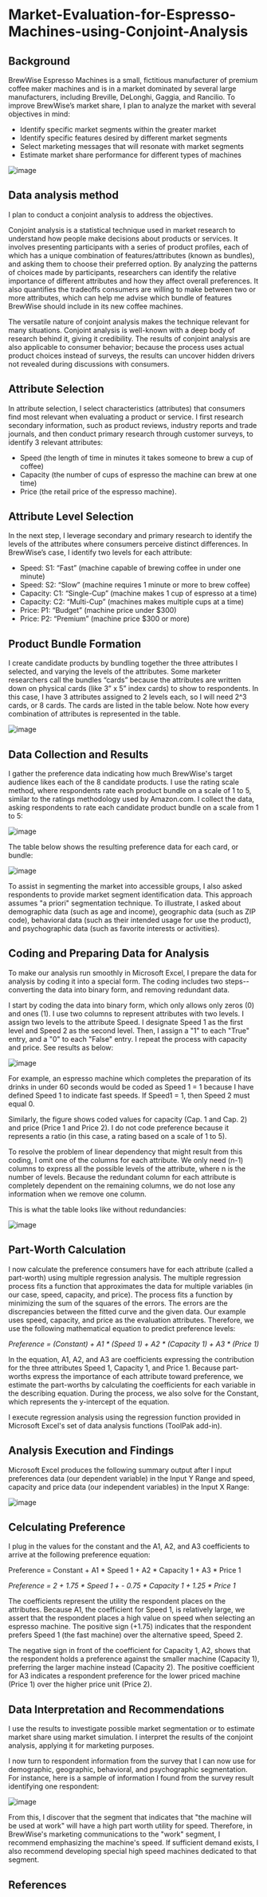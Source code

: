 # Market-Evaluation-for-Espresso-Machines-using-Conjoint-Analysis

## Background

BrewWise Espresso Machines is a small, fictitious manufacturer of premium coffee maker machines and is in a market dominated by several large manufacturers, including Breville, DeLonghi, Gaggia, and Rancilio. To improve BrewWise’s market share, I plan to analyze the market with several objectives in mind:

- Identify specific market segments within the greater market
- Identify specific features desired by different market segments
- Select marketing messages that will resonate with market segments
- Estimate market share performance for different types of machines

![image](https://github.com/apoorvadudani/Market-Evaluation-for-Espresso-Machines-using-Conjoint-Analysis/assets/113878059/19dbf20b-6f8e-42b7-9ede-aba4a568898e)

## Data analysis method

I plan to conduct a conjoint analysis to address the objectives. 

Conjoint analysis is a statistical technique used in market research to understand how people make decisions about products or services. It involves presenting participants with a series of product profiles, each of which has a unique combination of features/attributes (known as bundles), and asking them to choose their preferred option. By analyzing the patterns of choices made by participants, researchers can identify the relative importance of different attributes and how they affect overall preferences. It also quantifies the tradeoffs consumers are willing to make between two or more attributes, which can help me advise which bundle of features BrewWise should include in its new coffee machines.  

The versatile nature of conjoint analysis makes the technique relevant for many situations. Conjoint analysis is well-known with a deep body of research behind it, giving it credibility. The results of conjoint analysis are also applicable to consumer behavior; because the process uses actual product choices instead of surveys, the results can uncover hidden drivers not revealed during discussions with consumers.

## Attribute Selection

In attribute selection, I select characteristics (attributes) that consumers find most relevant when evaluating a product or service. I first research secondary information, such as product reviews, industry reports and trade journals, and then conduct primary research through customer surveys, to identify 3 relevant attributes:

- Speed (the length of time in minutes it takes someone to brew a cup of coffee)
- Capacity (the number of cups of espresso the machine can brew at one time) 
- Price (the retail price of the espresso machine).

## Attribute Level Selection

In the next step, I leverage secondary and primary research to identify the levels of the attributes where consumers perceive distinct differences. In BrewWise’s case, I identify two levels for each attribute: 

- Speed: S1: “Fast” (machine capable of brewing coffee in under one minute)
- Speed: S2: “Slow” (machine requires 1 minute or more to brew coffee)
- Capacity: C1: “Single-Cup” (machine makes 1 cup of espresso at a time)
- Capacity: C2: “Multi-Cup” (machines makes multiple cups at a time)
- Price: P1: “Budget” (machine price under $300)
- Price: P2: “Premium” (machine price $300 or more)

## Product Bundle Formation

I create candidate products by bundling together the three attributes I selected, and varying the levels of the attributes. Some marketer researchers call the bundles “cards” because the attributes are written down on physical cards (like 3” x 5” index cards) to show to respondents. In this case, I have 3 attributes assigned to 2 levels each, so I will need 2^3 cards, or 8 cards. The cards are listed in the table below. Note how every combination of attributes is represented in the table.

![image](https://user-images.githubusercontent.com/113878059/228981644-307b27da-e1a1-4439-b499-9d9e470e02d9.png)

## Data Collection and Results

I gather the preference data indicating how much BrewWise's target audience likes each of the 8 candidate products. I use the rating scale method, where respondents rate each product bundle on a scale of 1 to 5, similar to the ratings methodology used by Amazon.com. I collect the data, asking respondents to rate each candidate product bundle on a scale from 1 to 5:

![image](https://user-images.githubusercontent.com/113878059/227753897-04d6a695-48ba-4cd1-ac78-268ec4f65bd6.png)

The table below shows the resulting preference data for each card, or bundle:

![image](https://user-images.githubusercontent.com/113878059/228981530-35160004-1870-4561-a1b4-06a02664fd1b.png)

To assist in segmenting the market into accessible groups, I also asked respondents to provide market segment identification data. This approach assumes "a priori" segmentation technique. To illustrate, I asked about demographic data (such as age and income), geographic data (such as ZIP code), behavioral data (such as their intended usage for use the product), and psychographic data (such as favorite interests or activities).

## Coding and Preparing Data for Analysis

To make our analysis run smoothly in Microsoft Excel, I prepare the data for analysis by coding it into a special form. The coding includes two steps--converting the data into binary form, and removing redundant data.

I start by coding the data into binary form, which only allows only zeros (0) and ones (1). I use two columns to represent attributes with two levels. I assign two levels to the attribute Speed. I designate Speed 1 as the first level and Speed 2 as the second level. Then, I assign a "1" to each "True" entry, and a "0" to each "False" entry. I repeat the process with capacity and price. See results as below:

![image](https://user-images.githubusercontent.com/113878059/228728726-35609b91-6b1f-4b6a-8066-d4acde0c18a9.png)

For example, an espresso machine which completes the preparation of its drinks in under 60 seconds would be coded as Speed 1 = 1 because I have defined Speed 1 to indicate fast speeds. If Speed1 = 1, then Speed 2 must equal 0.

Similarly, the figure shows coded values for capacity (Cap. 1 and Cap. 2) and price (Price 1 and Price 2). I do not code preference because it represents a ratio (in this case, a rating based on a scale of 1 to 5).

To resolve the problem of linear dependency that might result from this coding, I omit one of the columns for each attribute. We only need (n-1) columns to express all the possible levels of the attribute, where n is the number of levels. Because the redundant column for each attribute is completely dependent on the remaining columns, we do not lose any information when we remove one column.

This is what the table looks like without redundancies:

![image](https://user-images.githubusercontent.com/113878059/228738238-6747e07c-7366-4d8b-99ae-7087d40f6038.png)

## Part-Worth Calculation

I now calculate the preference consumers have for each attribute (called a part-worth) using multiple regression analysis. The multiple regression
process fits a function that approximates the data for multiple variables (in our case, speed, capacity, and price). The process fits a function by minimizing the sum of the squares of the errors. The errors are the discrepancies between the fitted curve and the given data. Our example uses speed, capacity, and price as the evaluation attributes. Therefore, we use the following mathematical equation to predict preference levels:

*Preference = (Constant) + A1 * (Speed 1) + A2 * (Capacity 1) + A3 * (Price 1)*

In the equation, A1, A2, and A3 are coefficients expressing the contribution for the three attributes Speed 1, Capacity 1, and Price 1. Because part-worths express the importance of each attribute toward preference, we estimate the part-worths by calculating the coefficients for each variable in the describing equation. During the process, we also solve for the Constant, which represents the y-intercept of the equation.

I execute regression analysis using the regression function provided in Microsoft Excel's set of data analysis functions (ToolPak add-in).

## Analysis Execution and Findings

Microsoft Excel produces the following summary output after I input preferences data (our dependent variable) in the Input Y Range and speed, capacity and price data (our independent variables) in the Input X Range:

![image](https://user-images.githubusercontent.com/113878059/228973657-d66f647a-b9de-44eb-8b85-fac37ab422e4.png)

## Celculating Preference 

I plug in the values for the constant and the A1, A2, and A3 coefficients to arrive at the following preference equation:

Preference = Constant + A1 * Speed 1 + A2 * Capacity 1 + A3 * Price 1

*Preference = 2 + 1.75 * Speed 1 + - 0.75 * Capacity 1 + 1.25 * Price 1*

The coefficients represent the utility the respondent places on the attributes. Because A1, the coefficient for Speed 1, is relatively large, we assert that the respondent places a high value on speed when selecting an espresso machine. The positive sign (+1.75) indicates that the respondent prefers Speed 1 (the fast machine) over the alternative speed, Speed 2.

The negative sign in front of the coefficient for Capacity 1, A2, shows that the respondent holds a preference against the smaller machine (Capacity 1), preferring the larger machine instead (Capacity 2). The positive coefficient for A3 indicates a respondent preference for the lower priced machine (Price 1) over the higher price unit (Price 2).

## Data Interpretation and Recommendations

I use the results to investigate possible market segmentation or to estimate market share using market simulation. I interpret the results of the conjoint analysis, applying it for marketing purposes.

I now turn to respondent information from the survey that I can now use for demographic, geographic, behavioral, and psychographic segmentation. For instance, here is a sample of information I found from the survey result identifying one respondent:

![image](https://user-images.githubusercontent.com/113878059/228977273-f10c8fd7-c994-472f-a69d-1ca435b0b72b.png)

From this, I discover that the segment that indicates that "the machine will be used at work" will have a high part worth utility for speed. Therefore, in BrewWise's marketing communications to the "work" segment, I recommend emphasizing the machine's speed. If sufficient demand exists, I also recommend developing special high speed machines dedicated to that segment.

## References


